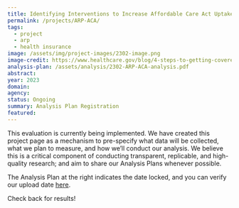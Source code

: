 ```yaml
---
title: Identifying Interventions to Increase Affordable Care Act Uptake through a Systematic Review and Meta-analysis
permalink: /projects/ARP-ACA/
tags: 
  - project
  - arp
  - health insurance
image: /assets/img/project-images/2302-image.png
image-credit: https://www.healthcare.gov/blog/4-steps-to-getting-covered-in-the-health-insurance-marketplace/
analysis-plan: /assets/analysis/2302-ARP-ACA-analysis.pdf
abstract: 
year: 2023
domain: 
agency: 
status: Ongoing
summary: Analysis Plan Registration
featured: 
---
```

This evaluation is currently being implemented. We have created this project page as a mechanism to pre-specify what data will be collected, what we plan to measure, and how we’ll conduct our analysis. We believe this is a critical component of conducting transparent, replicable, and high-quality research; and aim to share our Analysis Plans whenever possible.

The Analysis Plan at the right indicates the date locked, and you can verify our upload date <a class="usa-link usa-link--external" href="https://github.com/gsa-oes/office-of-evaluation-sciences/commits/master/assets/analysis/2302-ARP-ACA-analysis.pdf">here</a>. 

Check back for results!

